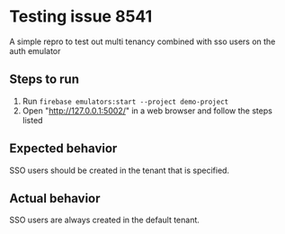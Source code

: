 # Testing issue 8541

A simple repro to test out multi tenancy combined with sso users on the auth emulator
## Steps to run

1. Run `firebase emulators:start --project demo-project`
2. Open "http://127.0.0.1:5002/" in a web browser and follow the steps listed

## Expected behavior

SSO users should be created in the tenant that is specified.

## Actual behavior

SSO users are always created in the default tenant.

